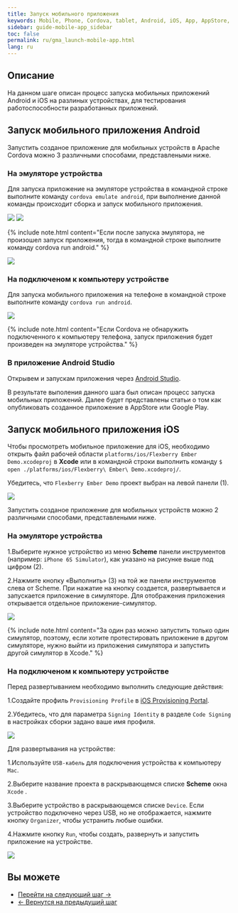 ```yaml
---
title: Запуск мобильного приложения 
keywords: Mobile, Phone, Cordova, tablet, Android, iOS, App, AppStore, play market
sidebar: guide-mobile-app_sidebar
toc: false
permalink: ru/gma_launch-mobile-app.html
lang: ru
---
```


## Описание

На данном шаге описан процесс запуска мобильных приложений Android и iOS на разлиных устройствах, для тестирования работоспособности разработанных приложений.

## Запуск мобильного приложения Android

Запустить созданое приложение для мобильных устройств в Apache Cordova можно 3 различными способами, представлеными ниже.

### На эмуляторе устройства

Для запуска приложение на эмуляторе устройства в командной строке выполните команду `cordova emulate android`, при выполнение данной команды происходит сборка и запуск мобильного приложения.

![](/images/pages/guides/mobile-app/cordova-emulate-android.png)
![](/images/pages/guides/mobile-app/cordova-emulate-android1.png)

{% include note.html content="Если после запуска эмулятора, не произошел запуск приложения, тогда в командной строке выполните команду cordova run android." %}

![](/images/pages/guides/mobile-app/cordova-run-mobile-app.png)

### На подключеном к компьютеру устройстве

Для запуска мобильного приложения на телефоне в командной строке выполните команду `cordova run android`.

![](/images/pages/guides/mobile-app/cordova-run-mobile-app2.png)

{% include note.html content="Если Cordova не обнаружить подключенного к компьютеру телефона, запуск приложения будет произведен на эмуляторе устройства." %}

### В приложение Android Studio 

Открывем и запускам приложения через [Android Studio](https://cordova.apache.org/docs/en/latest/guide/platforms/android/index.html#opening-a-project-in-android-studio).

В результате выполения данного шага был описан процесс запуска мобильных приложений. Далее будет представлены статьи о том как опубликовать созданное приложение в AppStore или Google Play.

## Запуск мобильного приложения iOS

Чтобы просмотреть мобильное приложение для iOS, необходимо открыть файл рабочей области `platforms/ios/Flexberry Ember Demo.xcodeproj` в **Xcode** или в командной строки выполнить команду `$ open ./platforms/ios/Flexberry\ Ember\ Demo.xcodeproj/`.

Убедитесь, что `Flexberry Ember Demo` проект выбран на левой панели (1).

![](/images/pages/guides/mobile-app/open-xcode.png)

Запустить созданое приложение для мобильных устройств можно 2 различными способами, представлеными ниже.

### На эмуляторе устройства

1.Выберите нужное устройство из меню **Scheme** панели инструментов (например: `iPhone 6S Simulator`), как указано на рисунке выше под цифром (2).

2.Нажмите кнопку «Выполнить» (3) на той же панели инструментов слева от Scheme. При нажатие на кнопку создается, развертывается и запускается приложение в симуляторе. Для отображения приложения открывается отдельное приложение-симулятор.

![](/images/pages/guides/mobile-app/open-mobeli-app.png)

{% include note.html content="За один раз можно запустить только один симулятор, поэтому, если хотите протестировать приложение в другом симуляторе, нужно выйти из приложения симулятора и запустить другой симулятор в Xcode." %}

### На подключеном к компьютеру устройстве

Перед развертыванием необходимо выполнить следующие действия:

1.Создайте профиль `Provisioning Profile` в [iOS Provisioning Portal](https://developer.apple.com/ios/manage/overview/index.action).

2.Убедитесь, что для параметра `Signing Identity` в разделе `Code Signing` в настройках сборки задано ваше имя профиля.

![](/images/pages/guides/mobile-app/signing-identity.png)

Для развертывания на устройстве:

1.Используйте `USB-кабель` для подключения устройства к компьютеру `Mac`.

2.Выберите название проекта в раскрывающемся списке **Scheme** окна `Xcode` .

3.Выберите устройство в раскрывающемся списке `Device`. Если устройство подключено через USB, но не отображается, нажмите кнопку `Organizer`, чтобы устранить любые ошибки.

4.Нажмите кнопку `Run`, чтобы создать, развернуть и запустить приложение на устройстве.

![](/images/pages/guides/mobile-app/iphone-5s.png)

## Вы можете

* [Перейти на следующий шаг ->](gma_publish-mobile-app.html)
* [<- Вернутся на предыдущий шаг](gma_build-mobile-app.html)
